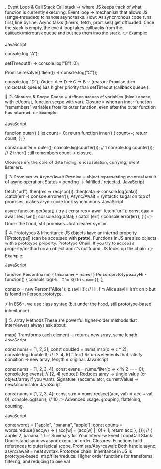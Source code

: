 . Event Loop & Call Stack
Call stack → where JS keeps track of what function is currently executing.
Event loop → mechanism that allows JS (single‑threaded) to handle async tasks.
Flow:
All synchronous code runs first, line by line.
Async tasks (timers, fetch, promises) get offloaded.
Once the stack is empty, the event loop takes callbacks from the callback/microtask queue and pushes them into the stack.
👉 Example:

JavaScript

console.log("A");

setTimeout(() => console.log("B"), 0);

Promise.resolve().then(() => console.log("C"));

console.log("D");
Order: A → D → C → B ✨
(reason: Promise.then (microtask queue) has higher priority than setTimeout (callback queue)).

🔎 2. Closures & Scope
Scope = defines access of variables (block scope with let/const, function scope with var).
Closure = when an inner function “remembers” variables from its outer function, even after the outer function has returned.
👉 Example:

JavaScript

function outer() {
let count = 0;
return function inner() {
count++;
return count;
};
}

const counter = outer();
console.log(counter()); // 1
console.log(counter()); // 2
inner() still remembers count → closure.

Closures are the core of data hiding, encapsulation, currying, event listeners.

🔎 3. Promises vs Async/Await
Promise = object representing eventual result of async operation.
States = pending → fulfilled / rejected.
JavaScript

fetch("url")
.then(res => res.json())
.then(data => console.log(data))
.catch(err => console.error(err));
Async/Await = syntactic sugar on top of promises, makes async code look synchronous.
JavaScript

async function getData() {
try {
const res = await fetch("url");
const data = await res.json();
console.log(data);
} catch (err) {
console.error(err);
}
}
👉 Under the hood, still promises. Just cleaner syntax.

🔎 4. Prototypes & Inheritance
JS objects have an internal property [[Prototype]] (can be accessed with **proto**).
Functions in JS are also objects with a prototype property.
Prototype Chain: If you try to access a property/method on an object and it’s not found, JS looks up the chain.
👉 Example:

JavaScript

function Person(name) {
this.name = name;
}
Person.prototype.sayHi = function() {
console.log(`Hi, I'm ${this.name}`);
};

const p = new Person("Alice");
p.sayHi(); // Hi, I'm Alice
sayHi isn’t on p but is found in Person.prototype.

⚡ In ES6+, we use class syntax (but under the hood, still prototype‑based inheritance).

🔎 5. Array Methods
These are powerful higher‑order methods that interviewers always ask about:

map()
Transforms each element → returns new array, same length.
JavaScript

const nums = [1, 2, 3];
const doubled = nums.map(x => x \* 2);
console.log(doubled); // [2, 4, 6]
filter()
Returns elements that satisfy condition → new array, length ≤ original.
JavaScript

const nums = [1, 2, 3, 4];
const evens = nums.filter(x => x % 2 === 0);
console.log(evens); // [2, 4]
reduce()
Reduces array → single value (or object/array if you want).
Signature: (accumulator, currentValue) => newAccumulator
JavaScript

const nums = [1, 2, 3, 4];
const sum = nums.reduce((acc, val) => acc + val, 0);
console.log(sum); // 10
👉 Advanced usage: grouping, flattening, counting.

JavaScript

const words = ["apple", "banana", "apple"];
const counts = words.reduce((acc,w) => {
acc[w] = (acc[w] || 0) + 1;
return acc;
}, {});
// { apple: 2, banana: 1 }
✅ Summary for Your Interview
Event Loop/Call Stack: Understand sync vs async execution order.
Closures: Functions hold references to outer lexical scope.
Promises/Asyncawait: Both handle async; async/await = neat syntax.
Prototype chain: Inheritance in JS is prototype‑based.
map/filter/reduce: Higher order functions for transforms, filtering, and reducing to one val
